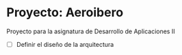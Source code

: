 # Proyecto: Aeroibero

Proyecto para la asignatura de Desarrollo de Aplicaciones II

- [ ] Definir el diseño de la arquitectura
